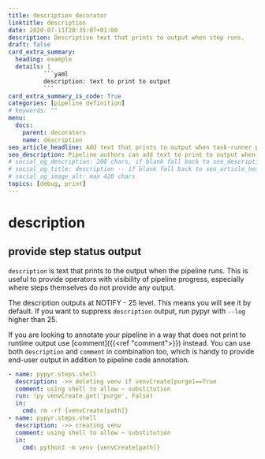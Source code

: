 ```yaml
---
title: description decorator
linktitle: description
date: 2020-07-11T20:35:07+01:00
description: Descriptive text that prints to output when step runs.
draft: false
card_extra_summary:
  heading: example
  details: |
          ```yaml
          description: text to print to output
          ```
card_extra_summary_is_code: True
categories: [pipeline definition]
# keywords: ""
menu:
  docs:
    parent: decorators
    name: description
seo_article_headline: Add text that prints to output when task-runner pipeline step runs.
seo_description: Pipeline authors can add text to print to output when a step runs. This is helpful to see pipeline progress.
# social_og_description: 200 chars, if blank fall back to seo_description then description
# social_og_title: description -- if blank fall back to seo_article_headline > .Title. Max 70 chars
# social_og_image_alt: max 420 chars
topics: [debug, print]
---
```

# description
## provide step status output
`description` is text that prints to the output when the pipeline runs. This is
useful to provide operators with visibility of pipeline progress, especially
where steps themselves do not provide any output.

The description outputs at NOTIFY - 25 level. This means you will see it by
default. If you want to suppress `description` output, run pypyr with 
`--log` higher than 25.

If you are looking to annotate your pipeline in a way that does not print to 
runtime output use [comment]({{<ref "comment">}}) instead. You can use both 
`description` and `comment` in combination too, which is handy to provide 
end-user output in addition to pipeline code annotation.

```yaml
- name: pypyr.steps.shell
  description: ->> deleting venv if venvCreate[purge]==True
  comment: using shell to allow ~ substitution
  run: !py venvCreate.get('purge', False)
  in:
    cmd: rm -rf {venvCreate[path]}
- name: pypyr.steps.shell
  description: ->> creating venv
  comment: using shell to allow ~ substitution
  in:
    cmd: python3 -m venv {venvCreate[path]}
```